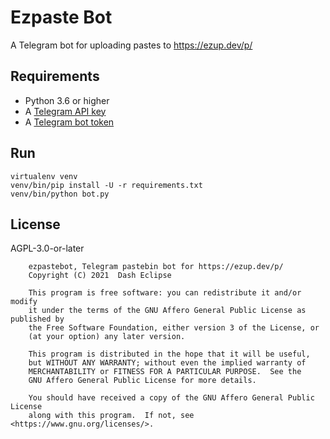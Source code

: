 # Ezpaste Bot

A Telegram bot for uploading pastes to https://ezup.dev/p/

## Requirements

- Python 3.6 or higher
- A [Telegram API key](//docs.pyrogram.org/intro/setup#api-keys)
- A [Telegram bot token](//t.me/botfather)

## Run

```
virtualenv venv
venv/bin/pip install -U -r requirements.txt
venv/bin/python bot.py
```

## License

AGPL-3.0-or-later

```
    ezpastebot, Telegram pastebin bot for https://ezup.dev/p/
    Copyright (C) 2021  Dash Eclipse

    This program is free software: you can redistribute it and/or modify
    it under the terms of the GNU Affero General Public License as published by
    the Free Software Foundation, either version 3 of the License, or
    (at your option) any later version.

    This program is distributed in the hope that it will be useful,
    but WITHOUT ANY WARRANTY; without even the implied warranty of
    MERCHANTABILITY or FITNESS FOR A PARTICULAR PURPOSE.  See the
    GNU Affero General Public License for more details.

    You should have received a copy of the GNU Affero General Public License
    along with this program.  If not, see <https://www.gnu.org/licenses/>.
```
